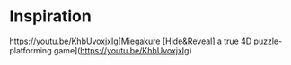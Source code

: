 # Inspiration
https://youtu.be/KhbUvoxjxIg[Miegakure [Hide&amp;Reveal] a true 4D puzzle-platforming game](https://youtu.be/KhbUvoxjxIg)
